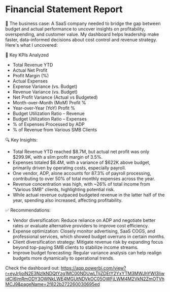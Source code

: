 # Financial Statement Report
🧩 The business case:
 A SaaS company needed to bridge the gap between budget and actual performance to uncover insights on profitability, overspending, and customer value. My dashboard helps leadership make faster, data-informed decisions about cost control and revenue strategy. Here's what I uncovered:

📐 Key KPIs Analyzed
- Total Revenue YTD
- Actual Net Profit
- Profit Margin (%)
- Actual Expenses
- Expense Variance (vs. Budget)
- Revenue Variance (vs. Budget)
- Net Profit Variance (Actual vs Budgeted)
- Month-over-Month (MoM) Profit %
- Year-over-Year (YoY) Profit %
- Budget Utilization Ratio – Revenue
- Budget Utilization Ratio – Expenses
- % of Expenses Processed by ADP
- % of Revenue from Various SMB Clients

🔍 Key Insights:
- Total Revenue YTD reached $8.7M, but actual net profit was only $299.9K, with a slim profit margin of 3.5%.
- Expenses totaled $8.4M, with a variance of $622K above budget, primarily driven by operating costs, especially payroll.
- One vendor, ADP, alone accounts for 87.3% of payroll processing, contributing to over 50% of total monthly expenses across the year.
- Revenue concentration was high, with ~26% of total income from “Various SMB” clients, highlighting potential risk.
- While actual revenue outpaced budgeted revenue in the latter half of the year, spending also increased, affecting profitability.

✅ Recommendations:
- Vendor diversification: Reduce reliance on ADP and negotiate better rates or evaluate alternative providers to improve cost efficiency.
- Expense optimization: Closely monitor advertising, SaaS COGS, and professional services, which showed budget overruns in certain months.
- Client diversification strategy: Mitigate revenue risk by expanding focus beyond top-paying SMB clients to stabilize income streams.
- Improve budget forecasting: Regular variance analysis can help realign budgets more dynamically to operational trends.

Check the dashboard out:  https://app.powerbi.com/view?r=eyJrIjoiN2E3NzlkNDQtYzg1MC00NDUwLTljZDEtY2YxYTM3MWJhYWI3IiwidCI6ImRmODY3OWNkLWE4MGUtNDVkOC05OWFjLWM4M2VkN2ZmOTVhMCJ9&pageName=2f822b272260030695ed 
